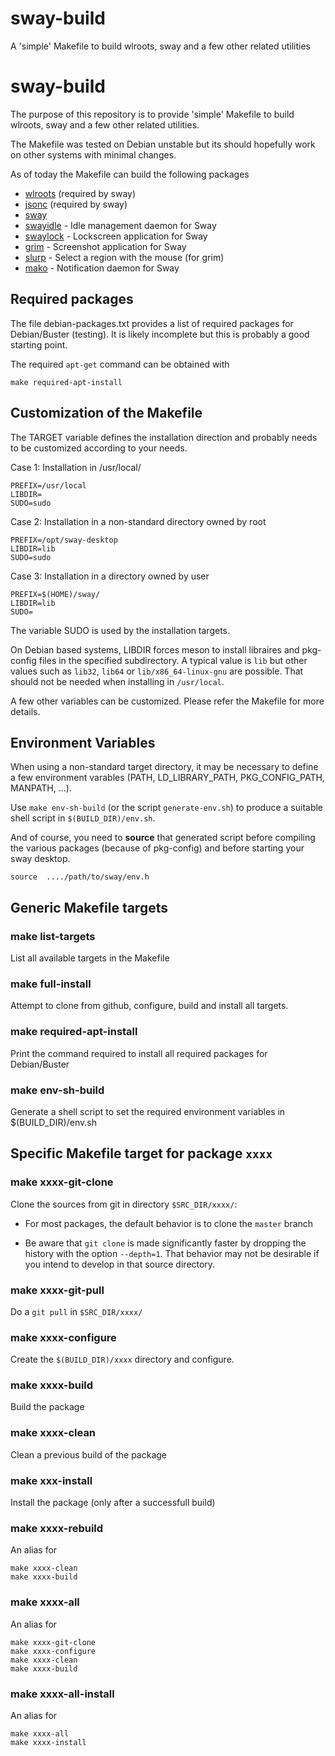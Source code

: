 # sway-build
A 'simple' Makefile to build wlroots, sway and a few other related utilities
# sway-build

The purpose of this repository is to provide 'simple' Makefile to build
wlroots, sway and a few other related utilities.

The Makefile was tested on Debian unstable but its should hopefully work on
other systems with minimal changes.

As of today the Makefile can build the following packages

* [wlroots](https://github.com/swaywm/wlroots) (required by sway)
* [jsonc](https://github.com/json-c/json-c) (required by sway)
* [sway](https://github.com/swaywm/sway)   
* [swayidle](https://github.com/swaywm/swayidle) - Idle management daemon for Sway
* [swaylock](https://github.com/swaywm/swaylock) - Lockscreen application for Sway
* [grim](https://github.com/emersion/grim) - Screenshot application for Sway
* [slurp](https://github.com/emersion/slurp) - Select a region with the mouse (for grim)   
* [mako](https://github.com/emersion/mako) - Notification daemon for Sway

## Required packages

The file debian-packages.txt provides a list of required packages for Debian/Buster (testing).
It is likely incomplete but this is probably a good starting point.

The required `apt-get` command can be obtained with

    make required-apt-install

## Customization of the Makefile

The TARGET variable defines the installation direction and probably needs to
be customized according to your needs.  

Case 1: Installation in /usr/local/

    PREFIX=/usr/local
    LIBDIR=
    SUDO=sudo

Case 2: Installation in a non-standard directory owned by root

    PREFIX=/opt/sway-desktop
    LIBDIR=lib
    SUDO=sudo

Case 3: Installation in a directory owned by user

    PREFIX=$(HOME)/sway/
    LIBDIR=lib
    SUDO=

The variable SUDO is used by the installation targets.

On Debian based systems, LIBDIR forces meson to install
libraires and pkg-config files in the specified subdirectory.
A typical value is `lib` but other values such as `lib32`,
`lib64` or `lib/x86_64-linux-gnu` are possible. That should not 
be needed when installing in `/usr/local`.

A few other variables can be customized. Please refer the Makefile for more details. 

## Environment Variables

When using a non-standard target directory, it may be necessary 
to define a few environment varables (PATH, LD_LIBRARY_PATH, PKG_CONFIG_PATH, MANPATH, ...).

Use `make env-sh-build` (or the script `generate-env.sh`) to produce a suitable shell
script in `$(BUILD_DIR)/env.sh`.

And of course, you need to **source** that generated script before compiling the 
various packages (because of pkg-config) and before starting your sway desktop.

    source  ..../path/to/sway/env.h

## Generic Makefile targets

### make list-targets

List all available targets in the Makefile

### make full-install

Attempt to clone from github, configure, build and install all targets.

### make required-apt-install

Print the command required to install all required packages for Debian/Buster

### make env-sh-build

Generate a shell script to set the required environment variables in $(BUILD_DIR)/env.sh

## Specific Makefile target for package `xxxx`

### make xxxx-git-clone

Clone the sources from git in directory `$SRC_DIR/xxxx/`:

* For most packages, the default behavior is to clone the `master` branch

* Be aware that `git clone` is made significantly faster by dropping the
  history with the option `--depth=1`. That behavior may not be desirable if
  you intend to develop in that source directory.

### make xxxx-git-pull

Do a `git pull` in `$SRC_DIR/xxxx/`

### make xxxx-configure

Create the `$(BUILD_DIR)/xxxx` directory and configure. 

### make xxxx-build

Build the package

### make xxxx-clean

Clean a previous build of the package

### make xxx-install

Install the package (only after a successfull build)

### make xxxx-rebuild
An alias for

    make xxxx-clean
    make xxxx-build
 
### make xxxx-all
An alias for

    make xxxx-git-clone
    make xxxx-configure
    make xxxx-clean
    make xxxx-build

### make xxxx-all-install
An alias for

    make xxxx-all
    make xxxx-install


